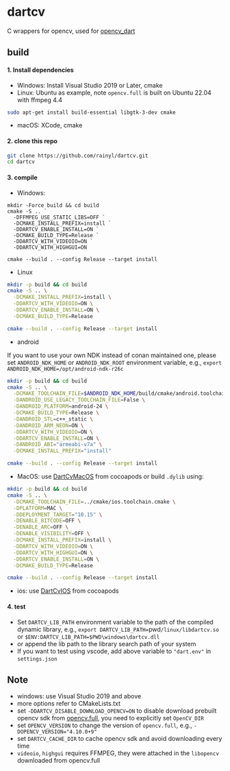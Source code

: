 # dartcv

C wrappers for opencv, used for [opencv_dart](https://github.com/rainyl/opencv_dart)

## build
#### 1. Install dependencies

- Windows: Install Visual Studio 2019 or Later, cmake
- Linux: Ubuntu as example, note `opencv.full` is built on Ubuntu 22.04 with ffmpeg 4.4

```bash
sudo apt-get install build-essential libgtk-3-dev cmake
```

- macOS: XCode, cmake

#### 2. clone this repo

```bash
git clone https://github.com/rainyl/dartcv.git
cd dartcv
```

#### 3. compile

- Windows:

```pwsh
mkdir -Force build && cd build
cmake -S .. `
  -DFFMPEG_USE_STATIC_LIBS=OFF `
  -DCMAKE_INSTALL_PREFIX=install `
  -DDARTCV_ENABLE_INSTALL=ON `
  -DCMAKE_BUILD_TYPE=Release `
  -DDARTCV_WITH_VIDEOIO=ON `
  -DDARTCV_WITH_HIGHGUI=ON

cmake --build . --config Release --target install
```

- Linux

```bash
mkdir -p build && cd build
cmake -S .. \
  -DCMAKE_INSTALL_PREFIX=install \
  -DDARTCV_WITH_VIDEOIO=ON \
  -DDARTCV_ENABLE_INSTALL=ON \
  -DCMAKE_BUILD_TYPE=Release

cmake --build . --config Release --target install
```

- android

If you want to use your own NDK instead of conan maintained one, please set `ANDROID_NDK_HOME`
or `ANDROID_NDK_ROOT` environment variable, e.g., `export ANDROID_NDK_HOME=/opt/android-ndk-r26c`

```bash
mkdir -p build && cd build
cmake -S .. \
  -DCMAKE_TOOLCHAIN_FILE=$ANDROID_NDK_HOME/build/cmake/android.toolchain.cmake \
  -DANDROID_USE_LEGACY_TOOLCHAIN_FILE=False \
  -DANDROID_PLATFORM=android-24 \
  -DCMAKE_BUILD_TYPE=Release \
  -DANDROID_STL=c++_static \
  -DANDROID_ARM_NEON=ON \
  -DDARTCV_WITH_VIDEOIO=ON \
  -DDARTCV_ENABLE_INSTALL=ON \
  -DANDROID_ABI="armeabi-v7a" \
  -DCMAKE_INSTALL_PREFIX="install"

cmake --build . --config Release --target install
```

- MacOS: use [DartCvMacOS](https://cocoapods.org/pods/DartCvMacOS) from cocoapods or build `.dylib` using:
```bash
mkdir -p build && cd build
cmake -S .. \
  -DCMAKE_TOOLCHAIN_FILE=../cmake/ios.toolchain.cmake \
  -DPLATFORM=MAC \
  -DDEPLOYMENT_TARGET="10.15" \
  -DENABLE_BITCODE=OFF \
  -DENABLE_ARC=OFF \
  -DENABLE_VISIBILITY=OFF \
  -DCMAKE_INSTALL_PREFIX=install \
  -DDARTCV_WITH_VIDEOIO=ON \
  -DDARTCV_WITH_HIGHGUI=ON \
  -DDARTCV_ENABLE_INSTALL=ON \
  -DCMAKE_BUILD_TYPE=Release

cmake --build . --config Release --target install
```

- ios: use [DartCvIOS](https://cocoapods.org/pods/DartCvIOS) from cocoapods

#### 4. test

- Set `DARTCV_LIB_PATH` environment variable to the path of the compiled dynamic library,
  e.g., `export DARTCV_LIB_PATH=`pwd`/linux/libdartcv.so`
  or `$ENV:DARTCV_LIB_PATH=$PWD\windows\dartcv.dll`
- or append the lib path to the library search path of your system
- If you want to test using vscode, add above variable to `"dart.env"` in `settings.json`

## Note

- windows: use Visual Studio 2019 and above
- more options refer to CMakeLists.txt
- set `-DDARTCV_DISABLE_DOWNLOAD_OPENCV=ON` to disable download prebuilt opencv sdk from [opencv.full](https://github.com/rainyl/opencv.full.git), you need to explicitly set `OpenCV_DIR`
- set `OPENCV_VERSION` to change the version of `opencv.full`, e.g., `-DOPENCV_VERSION="4.10.0+9"`
- set `DARTCV_CACHE_DIR` to cache opencv sdk and avoid downloading every time
- `videoio`, `highgui` requires FFMPEG, they were attached in the `libopencv` downloaded from opencv.full

